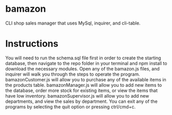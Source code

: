 # bamazon
CLI shop sales manager that uses MySql, inquirer, and cli-table.

# Instructions
You will need to run the schema.sql file first in order to create the starting database, then navigate to the repo folder in your terminal and npm install to download the necessary modules. Open any of the bamazon.js files, and inquirer will walk you through the steps to operate the program. bamazonCustomer.js will allow you to purchase any of the available items in the products table. bamazonManager.js will allow you to add new items to the database, order more stock for existing items, or view the items that have low inventory. bamazonSupervisor.js will allow you to add new departments, and view the sales by department. You can exit any of the programs by selecting the quit option or pressing ctrl/cmd+c.
